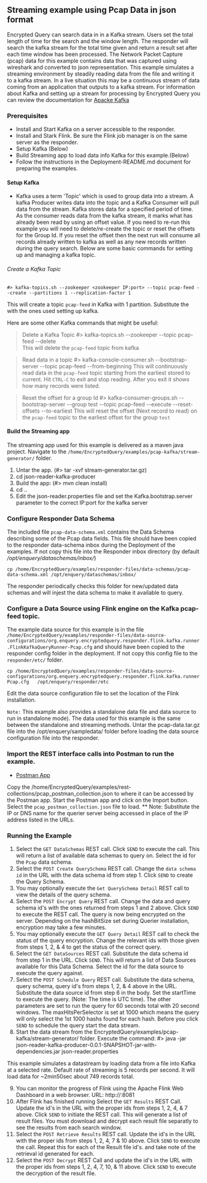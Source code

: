 ## Streaming example using Pcap Data in json format
Encrypted Query can search data in in a Kafka stream.   Users set the total length of time for the search and the window length.   The responder will search the kafka stream for the total time given and return a result set after each time window has been processed.  The Network Packet Capture (pcap) data for this example contains data that was captured using wireshark and converted to json representation.  This example simulates a streaming environment by steadily reading data from the file and writing it to a kafka stream.  In a live situation this may be a continuous stream of data coming from an application that outputs to a kafka stream.  For information about Kafka and setting up a stream for processing by Encrypted Query you can review the documentation for [Apacke Kafka](https://kafka.apache.org)
### Prerequisites
* Install and Start Kafka on a server accessible to the responder.   
* Install and Stark Flink.   Be sure the Flink job manager is on the same server as the responder.
* Setup Kafka (Below)
* Build Streaming app to load data info Kafka for this example.(Below)
* Follow the instructions in the Deployment-README.md document for preparing the examples.

#### Setup Kafka
* Kafka uses a term 'Topic' which is used to group data into a stream.  A kafka Producer writes data into the topic and a Kafka Consumer will pull data from the stream.   Kafka stores data for a specified period of time.  As the consumer reads data from the kafka stream, it marks what has already been read by using an offset value.   If you need to re-run this example you will need to delete/re-create the topic or reset the offsets for the Group Id.  If you reset the offset then the next run will consume all records already written to kafka as well as any new records written during the query search.  Below are some basic commands for setting up and managing a kafka topic.

###### Create a Kafka Topic
    #> kafka-topics.sh --zookeeper <zookeeper IP:port> --topic pcap-feed --create --partitions 1 --replication-factor 1
This will create a topic `pcap-feed` in Kafka with 1 partition.  Substitute the <zookeeper IP:port> with the ones used setting up kafka.

Here are some other Kafka commands that might be useful:
> Delete a Kafka Topic
    #> kafka-topics.sh --zookeeper <zookeeper IP:port> --topic pcap-feed --delete    
This will delete the `pcap-feed` topic from kafka

> Read data in a topic
    #> kafka-console-consumer.sh --bootstrap-server <kafkaBootstrapServer IP:port> --topic pcap-feed --from-beginning
This will continuously read data in the `pcap-feed` topic starting from the earliest stored to current.  Hit `CTRL-C` to exit and stop reading.  After you exit it shows how many records were listed.

> Reset the offset for a group Id
    #> kafka-consumer-groups.sh --bootstrap-server <kafkaBootStrapServer IP:port> --group test --topic pcap-feed --execute --reset-offsets --to-earliest
This will reset the offset (Next record to read) on the `pcap-feed` topic to the earliest offset for the group `test` 

#### Build the Streaming app
The streaming app used for this example is delivered as a maven java project.   Navigate to the `/home/EncryptedQuery/examples/pcap-kafka/stream-generator/` folder.
1) Untar the app.  (#> tar -xvf stream-generator.tar.gz)
2) cd json-reader-kafka-producer
3) Build the app: (#> mvn clean install)
4) cd ..
5) Edit the json-reader.properties file and set the Kafka.bootstrap.server parameter to the correct IP:port for the kafka server

### Configure Responder Data Schema
The included file `pcap-data-schema.xml` contains the Data Schema describing some of the Pcap data fields.  This file should have been copied to the responder data-schema inbox during the Deployment of the examples.  If not copy this file into the Responder inbox directory (by default _/opt/enquery/dataschemas/inbox/_)

	cp /home/EncryptedQuery/examples/responder-files/data-schemas/pcap-data-schema.xml /opt/enquery/dataschemas/inbox/  
	
The responder periodically checks this folder for new/updated data schemas and will injest the data schema to make it available to query.

### Configure a Data Source using Flink engine on the Kafka pcap-feed topic.

The example data source for this example is in the file `/home/EncryptedQuery/examples/responder-files/data-source-configurations/org.enquery.encryptedquery.responder.flink.kafka.runner.FlinkKafkaQueryRunner-Pcap.cfg` and should have been copied to the responder config folder in the deployment.  If not copy this config file to the `responder/etc/` folder.  

	cp /home/EncryptedQuery/examples/responder-files/data-source-configurations/org.enquery.encryptedquery.responder.flink.kafka.runner.FlinkKafkaQueryRunner-Pcap.cfg   /opt/enquery/responder/etc
Edit the data source configuration file to set the location of the Flink installation.

`Note:` This example also provides a standalone data file and data source to run in standalone mode).   The data used for this example is the same between the standalone and streaming methods. Untar the pcap-data.tar.gz file into the /opt/enquery/sampledata/ folder before loading the data source configuration file into the responder.


### Import the REST interface calls into Postman to run the example.
* [Postman App](https://www.getpostman.com/apps)

Copy the /home/EncryptedQuery/examples/rest-collections/pcap_postman_collection.json to where it can be accessed by the Postman app.
Start the Postman app and click on the Import button.  Select the `pcap_postman_collection.json` file to load.
** Note: Substitute the IP or DNS name for the querier server being accessed in place of the IP address listed in the URLs.

### Running the Example
1) Select the `GET DataSchemas` REST call.  Click `SEND` to execute the call. This will return a list of available data schemas to query on.  Select the id for the `Pcap` data schema.
2) Select the `POST Create QuerySchema` REST call.  Change the `data schema id` in the URL with the data schema id from step 1.  Click `SEND` to create the Query Schema.
3) You may optionally execute the `Get QuerySchema Detail` REST call to view the details of the query schema.
4) Select the `POST Encrypt Query` REST call.   Change the data and query schema id's with the ones returned from steps 1 and 2 above.  Click `SEND` to execute the REST call.  The query is now being encrypted on the server.   Depending on the hashBitSize set during Querier installation, encryption may take a few minutes.
5) You may optionally execute the `GET Query Detail` REST call to check the status of the query encryption.   Change the relevant ids with those given from steps 1, 2, & 4 to get the status of the correct query.
6) Select the `GET DataSources` REST call.  Substitute the data schema id from step 1 in the URL.   Click `SEND`.   This will return a list of Data Sources available for this Data Schema.  Select the id for the data source to execute the query against.  
7) Select the `POST Schedule Query` REST call.  Substitute the data schema, query schema, query id's from steps 1, 2, & 4 above in the URL.  Substitute the data source id from step 6 in the body.  Set the startTime to execute the query.  (Note: The time is UTC time).  The other parameters are set to run the query for 60 seconds total with 20 second windows.  The maxHitsPerSelector is set at 1000 which means the  query will only select the 1st 1000 hashs found for each hash.  Before you click `SEND` to schedule the query start the data stream.
8) Start the data stream from the EncryptedQuery/examples/pcap-kafka/stream-generator/ folder.  Execute the command:
    #> java -jar json-reader-kafka-producer-0.0.1-SNAPSHOT-jar-with-dependencies.jar json-reader.properties

This example simulates a datastream by loading data from a file into Kafka at a selected rate.  Default rate of streaming is 5 records per second.  It will load data for ~2min50sec about 749 records total.

9) You can monitor the progress of Flink using the Apache Flink Web Dashboard in a web browser.   URL: http://<flink server ip>:8081
10) After Flink has finished running Select the `GET Results` REST Call.  Update the id's in the URL with the proper ids from steps 1, 2, 4, & 7 above.  Click `SEND` to initiate the REST call.   This will generate a list of result files.   You must download and decrypt each result file separatly to see the results from each search window.
11) Select the `POST Retrieve Results` REST call.  Update the id's in the URL with the proper ids from steps 1, 2, 4, 7 & 10 above.  Click `SEND` to execute the call.   Repeat this for each of the Result file id's. and take note of the retrieval id generated for each.
12) Select the `POST Decrypt` REST Call and update the id's in the URL with the proper ids from steps 1, 2, 4, 7, 10, & 11 above.  Click `SEND` to execute the decryption of the result file.



